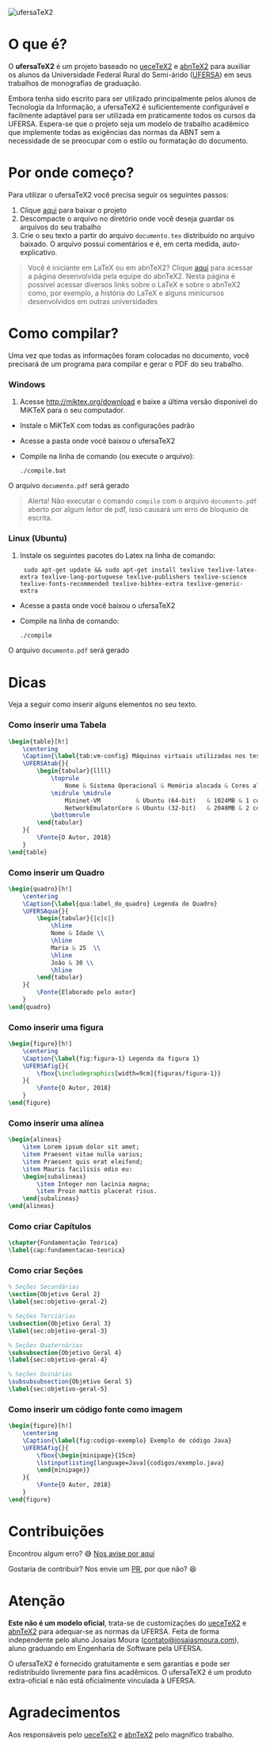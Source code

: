 ![ufersaTeX2](https://raw.githubusercontent.com/josaiasmoura/ufersatex2/master/figuras/ufersatex2-logo.png)

# O que é?

O **ufersaTeX2** é um projeto baseado no [ueceTeX2] e [abnTeX2] para auxiliar os alunos da Universidade Federal Rural do Semi-árido ([UFERSA]) em seus trabalhos de monografias de graduação.

Embora tenha sido escrito para ser utilizado principalmente pelos alunos de Tecnologia da Informação, a ufersaTeX2 é suficientemente configurável e facilmente adaptável para ser utilizada em praticamente todos os cursos da UFERSA. Espera-se que o projeto seja um modelo de trabalho acadêmico que implemente todas as exigências das normas da ABNT sem a necessidade de se preocupar com o estilo ou formatação do documento.

# Por onde começo?
Para utilizar o ufersaTeX2 você precisa seguir os seguintes passos:

1. Clique [aqui](https://github.com/josaiasmoura/ufersatex2/archive/master.zip) para baixar o projeto
2. Descompacte o arquivo no diretório onde você deseja guardar os arquivos do seu trabalho
3. Crie o seu texto a partir do arquivo ``documento.tex`` distribuído no arquivo baixado. O arquivo possui comentários e é, em certa medida, auto-explicativo.

> Você é iniciante em LaTeX ou em abnTeX2? Clique [aqui](https://github.com/abntex/abntex2/wiki/PorOndeComecar) para acessar a página desenvolvida pela equipe do abnTeX2. Nesta página é possível acessar diversos links sobre o LaTeX e sobre o abnTeX2 como, por exemplo, a história do LaTeX e alguns minicursos desenvolvidos em outras universidades

# Como compilar?

Uma vez que todas as informações foram colocadas no documento, você precisará de um programa para compilar e gerar o PDF do seu trabalho.

### Windows

1. Acesse http://miktex.org/download e baixe a última versão disponível do MiKTeX para o seu computador.

- Instale o MiKTeX com todas as configurações padrão

- Acesse a pasta onde você baixou o ufersaTeX2

- Compile na linha de comando (ou execute o arquivo):

      ./compile.bat

O arquivo ``documento.pdf`` será gerado

> Alerta! Não executar o comando ``compile`` com o arquivo ``documento.pdf`` aberto por algum leitor de pdf, isso causará um erro de bloqueio de escrita.

### Linux (Ubuntu)

1. Instale os seguintes pacotes do Latex na linha de comando:

        sudo apt-get update && sudo apt-get install texlive texlive-latex-extra texlive-lang-portuguese texlive-publishers texlive-science texlive-fonts-recommended texlive-bibtex-extra texlive-generic-extra

- Acesse a pasta onde você baixou o ufersaTeX2

- Compile na linha de comando:

      ./compile

O arquivo ``documento.pdf`` será gerado

# Dicas
Veja a seguir como inserir alguns elementos no seu texto.

### Como inserir uma Tabela
```tex
\begin{table}[h!]
    \centering
    \Caption{\label{tab:vm-config} Máquinas virtuais utilizadas nos testes}
    \UFERSAtab{}{
        \begin{tabular}{llll}
            \toprule
                Nome & Sistema Operacional & Memória alocada & Cores alocados \\
            \midrule \midrule
                Mininet-VM          & Ubuntu (64-bit)	& 1024MB & 1 core \\
                NetworkEmulatorCore	& Ubuntu (32-bit)	& 2048MB & 2 cores \\
            \bottomrule
        \end{tabular}
    }{
        \Fonte{O Autor, 2018}
    }
\end{table}
```


### Como inserir um Quadro
```tex
\begin{quadro}[h!]
    \centering
    \Caption{\label{qua:label_do_quadro} Legenda do Quadro}
    \UFERSAqua{}{
        \begin{tabular}{|c|c|}
            \hline
            Nome & Idade \\
            \hline
            Maria & 25  \\
            \hline
            João & 30 \\
            \hline
        \end{tabular}
    }{
        \Fonte{Elaborado pelo autor}
    }
\end{quadro}
```

### Como inserir uma figura
```tex
\begin{figure}[h!]
    \centering
    \Caption{\label{fig:figura-1} Legenda da figura 1}
    \UFERSAfig{}{
        \fbox{\includegraphics[width=9cm]{figuras/figura-1}}
    }{
        \Fonte{O Autor, 2018}
    }
\end{figure}
```

### Como inserir uma alínea
```tex
\begin{alineas}
    \item Lorem ipsum dolor sit amet;
    \item Praesent vitae nulla varius;
    \item Praesent quis erat eleifend;
    \item Mauris facilisis odio eu:
    \begin{subalineas}
        \item Integer non lacinia magna;
        \item Proin mattis placerat risus.
    \end{subalineas}
\end{alineas}
```

### Como criar Capítulos
```tex
\chapter{Fundamentação Teórica}
\label{cap:fundamentacao-teorica}
```

### Como criar Seções
```tex
% Seções Secundárias
\section{Objetivo Geral 2}
\label{sec:objetivo-geral-2}

% Seções Terciárias
\subsection{Objetivo Geral 3}
\label{sec:objetivo-geral-3}

% Seções Quaternárias
\subsubsection{Objetivo Geral 4}
\label{sec:objetivo-geral-4}

% Seções Quinárias
\subsubsubsection{Objetivo Geral 5}
\label{sec:objetivo-geral-5}
```

### Como inserir um código fonte como imagem
```tex
\begin{figure}[h!]
    \centering
    \Caption{\label{fig:codigo-exemplo} Exemplo de código Java}
    \UFERSAfig{}{
        \fbox{\begin{minipage}{15cm}
        \lstinputlisting[language=Java]{codigos/exemplo.java}
        \end{minipage}}
    }{
        \Fonte{O Autor, 2018}
    }
\end{figure}
```

# Contribuições

Encontrou algum erro? 😅 [Nos avise por aqui]

Gostaria de contribuir? Nos envie um [PR], por que não? 😆

# Atenção

**Este não é um modelo oficial**, trata-se de customizações do [ueceTeX2] e [abnTeX2] para adequar-se as normas da UFERSA. Feita de forma independente pelo aluno Josaias Moura (contato@josaiasmoura.com), aluno graduando em Engenharia de Software pela UFERSA.

O ufersaTeX2 é fornecido gratuitamente e sem garantias e pode ser redistribuído livremente para fins acadêmicos. O ufersaTeX2 é um produto extra-oficial e não está oficialmente vinculada à UFERSA.

# Agradecimentos

Aos responsáveis pelo [ueceTeX2] e [abnTeX2] pelo magnífico trabalho.

[Por Onde Comecar]:https://code.google.com/p/abntex2/wiki/PorOndeComecar
[abnTeX2]:https://github.com/abntex/abntex2
[ueceTeX2]:https://github.com/thiagodnf/uecetex2
[http://miktex.org/download]:http://miktex.org/download
[UFERSA]:https://ufersa.edu.br/
[PR]:https://github.com/josaiasmoura/ufersatex2/compare
[Nos avise por aqui]:https://github.com/josaiasmoura/ufersatex2/issues/new
